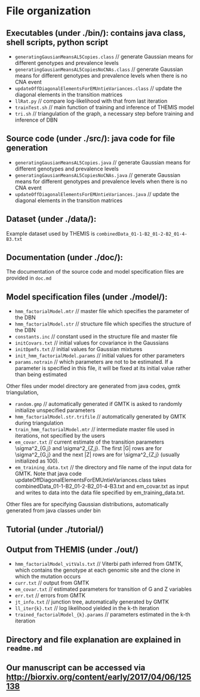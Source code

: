 # File organization

## Executables (under ./bin/): contains java class, shell scripts, python script
* `generatingGausianMeansAL5Copies.class`   // generate Gaussian means for different genotypes and prevalence levels
* `generatingGausianMeansAL5CopiesNoCNAs.class`  // generate Gaussian means for different genotypes and prevalence levels when there is no CNA event
* `updateOffDiagonalElementsForEMUntieVariances.class`  // update the diagonal elements in the transition matrices
* `llRat.py` // compare log-likelihood with that from last iteration 
* `trainTest.sh`  // main function of training and inference of THEMIS model
* `tri.sh`  // triangulation of the graph, a necessary step before training and inference of DBN

## Source code (under ./src/):  java code for file generation
* `generatingGausianMeansAL5Copies.java`  // generate Gaussian means for different genotypes and prevalence levels
* `generatingGausianMeansAL5CopiesNoCNAs.java`  // generate Gaussian means for different genotypes and prevalence levels when there is no CNA event
* `updateOffDiagonalElementsForEMUntieVariances.java`  // update the diagonal elements in the transition matrices

## Dataset (under ./data/): 
Example dataset used by THEMIS is `combinedData_01-1-B2_01-2-B2_01-4-B3.txt`

## Documentation (under ./doc/): 
The documentation of the source code and model specification files are provided in `doc.md`

## Model specification files (under ./model/):
* `hmm_factorialModel.mtr`  // master file which specifies the parameter of the DBN
* `hmm_factorialModel.str`  // structure file which specifies the structure of the DBN
* `constants.inc`  // constant used in the structure file and master file
* `initCovars.txt`  // initial values for covariance in the Gaussians
* `initDpmfs.txt`  // initial values for Gaussian mixtures
* `init_hmm_factorialModel.params`  // initial values for other parameters
* `params.notrain`  // which parameters are not to be estimated. If a parameter is specified in this file, it will be fixed at its initial value rather than being estimated

Other files under model directory are generated from java codes, gmtk triangulation,
* `random.gmp`  // automatically generated if GMTK is asked to randomly initialize unspecified parameters
* `hmm_factorialModel.str.trifile`  // automatically generated by GMTK during triangulation
* `train_hmm_factorialModel.mtr`  // intermediate master file used in iterations, not specified by the users
* `em_covar.txt` // current estimate of the transition parameters \sigma^2_{G,j} and \sigma^2_{Z,j}. The first |G| rows are for \sigma^2_{G,j} and the next |Z| rows are for \sigma^2_{Z,j} (usually initialized as 100).
* `em_training_data.txt` // the directory and file name of the input data for GMTK. Note that java code updateOffDiagonalElementsForEMUntieVariances.class takes combinedData_01-1-B2_01-2-B2_01-4-B3.txt and em_covar.txt as input and writes to data into the data file specified by em_training_data.txt.

Other files are for specifying Gaussian distributions, automatically generated from java classes under bin


## Tutorial (under ./tutorial/)


## Output from THEMIS (under ./out/)

* `hmm_factorialModel_vitVals.txt`  // Viterbi path inferred from GMTK, which contains the genotype at each genomic site and the clone in which the mutation occurs
* `curr.txt`  // output from GMTK
* `em_covar.txt`  // estimated parameters for transition of G and Z variables
* `err.txt`  // errors from GMTK
* `jt_info.txt`  // junction tree, automatically generated by GMTK
* `ll_iter{k}.txt`  // log likelihood yielded in the k-th iteration  
* `trained_factorialModel_{k}.params`  // parameters estimated in the k-th iteration  


## Directory and file explanation are explained in  `readme.md`

## Our manuscript can be accessed via http://biorxiv.org/content/early/2017/04/06/125138

